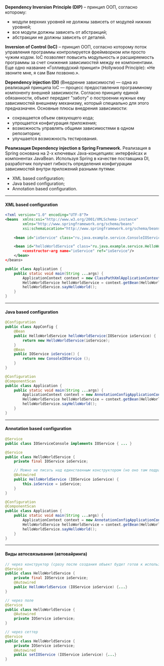 **Dependency Inversion Principle (DIP)** – принцип ООП, согласно которому:  
- модули верхних уровней не должны зависеть от модулей нижних уровней;  
- все модули должны зависеть от абстракций;  
- абстракции не должны зависеть от деталей.

**Inversion of Control (IoC)** – принцип ООП, согласно которому поток управления программы контролируется фреймворком или просто чужим кодом.
IoC позволяет повысить модульность и расширяемость программы за счет снижения зависимостей между ее компонентами.   
Еще одно название «Голливудский принцип» (Hollywood Principle): «Не звоните мне, я сам Вам позвоню.».

**Dependency injection (DI)** (Внедрение зависимости) — одна из реализаций принципа IoC — процесс предоставления программному компоненту внешней зависимости.
Согласно принципу единой обязанности, объект передает "заботу" о построении нужных ему зависимостей внешнему механизму, который специально для этого предназначен. 
Основные плюсы внедрения зависимости:  
- сокращается объем связующего кода;  
- упрощается конфигурация приложения;  
- возможность управлять общими зависимостями в одном репозитории;  
- улучшается возможность тестирования.



**Реализация Dependency injection в Spring Framework.**
Реализация в Spring основана на 2-х ключевых Java-концепциях: интерфейсах и компонентах JavaBean. 
Используя Spring в качестве поставщика DI, разработчик получает гибкость определения конфигурации зависимостей внутри приложений разными путями:  
- XML based configuration;  
- Java based configuration;  
- Annotation based configuration. 

-----------------------------------------------
#### XML based configuration
```xml
<?xml version="1.0" encoding="UTF-8"?>
<beans  xmlns:xsi="http://www.w3.org/2001/XMLSchema-instance"
        xmlns="http://www.springframework.org/schema/beans" 
        xsi:schemaLocation="http://www.springframework.org/schema/beans http://www.springframework.org/schema/beans/spring-beans.xsd">
    
    <bean id="ioService" class="ru.java.example.service.ConsoleIOService"/>

    <bean id="helloWorldService“ class="ru.java.example.service.HelloWorldServiceImpl"> 
        <constructor-arg name="ioService" ref="ioService"/>
    </bean>
</beans>
```

```java
public class Application {
    public static void main(String ...args) {
        ApplicationContext context = new ClassPathXmlApplicationContext("/spring-context.xml");
        HelloWorldService helloWorldService = context.getBean(HelloWorldService.class);
        helloWorldService.sayHelloWorld();
    } 
}
```

-----------------------------------------------
#### Java based configuration

```java
@Configuration
public class AppConfig { 
    @Bean
    public HelloWorldService helloWorldService(IOService ioService) { 
        return new HelloWorldService(ioService);
    }
    @Bean
    public IOService ioService() { 
        return new ConsoleIOService ();
    } 
}

@Configuration 
@ComponentScan 
public class Application {
    public static void main(String ...args) {
        ApplicationContext context = new AnnotationConfigApplicationContext(Application.class); 
        HelloWorldService helloWorldService = context.getBean(HelloWorldService.class); 
        helloWorldService.sayHelloWorld();
    } 
}
```

-----------------------------------------------
#### Annotation based configuration

```java
@Service
public class IOServiceConsole implements IOService { ... } 

@Service
public class HelloWorldService { 
    private final IOService ioService;

    // Можно не писать над единственным конструктором (но оно там подразумевается)
    @Autowired
    public HelloWorldService (IOService ioService) {
        this.ioService = ioService; 
    }
}

@Configuration 
@ComponentScan 
public class Application {
    public static void main(String ...args) {
        ApplicationContext context = new AnnotationConfigApplicationContext(Application.class); 
        HelloWorldService helloWorldService = context.getBean(HelloWorldService.class); 
        helloWorldService.sayHelloWorld();
    } 
}
```

-----------------------------------------------
#### Виды автосвязывания (автовайринга)

```java
// через конструктор (сразу после создания объект будет готов к использованию)
@Service
public class HelloWorldService { 
    private final IOService ioService;
    @Autowired
    public HelloWorldService (IOService ioService) {...} 
}
```

```java
// через поле
@Service
public class HelloWorldService {
    @Autowired
    private IOService ioService; 
}
```
```java
// через сеттер
@Service
public class HelloWorldService { 
    private IOService ioService;
    @Autowired
    public setIOService (IOService ioService) {...} 
}
```